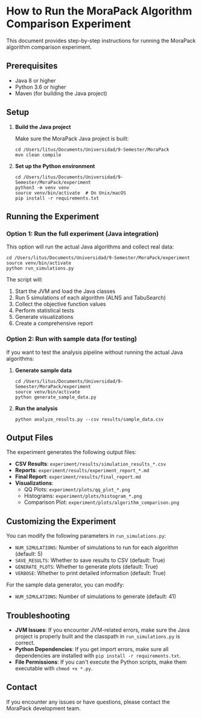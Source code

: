 # How to Run the MoraPack Algorithm Comparison Experiment

This document provides step-by-step instructions for running the MoraPack algorithm comparison experiment.

## Prerequisites

- Java 8 or higher
- Python 3.6 or higher
- Maven (for building the Java project)

## Setup

1. **Build the Java project**

   Make sure the MoraPack Java project is built:
   ```
   cd /Users/litus/Documents/Universidad/9-Semester/MoraPack
   mvn clean compile
   ```

2. **Set up the Python environment**

   ```
   cd /Users/litus/Documents/Universidad/9-Semester/MoraPack/experiment
   python3 -m venv venv
   source venv/bin/activate  # On Unix/macOS
   pip install -r requirements.txt
   ```

## Running the Experiment

### Option 1: Run the full experiment (Java integration)

This option will run the actual Java algorithms and collect real data:

```
cd /Users/litus/Documents/Universidad/9-Semester/MoraPack/experiment
source venv/bin/activate
python run_simulations.py
```

The script will:
1. Start the JVM and load the Java classes
2. Run 5 simulations of each algorithm (ALNS and TabuSearch)
3. Collect the objective function values
4. Perform statistical tests
5. Generate visualizations
6. Create a comprehensive report

### Option 2: Run with sample data (for testing)

If you want to test the analysis pipeline without running the actual Java algorithms:

1. **Generate sample data**
   ```
   cd /Users/litus/Documents/Universidad/9-Semester/MoraPack/experiment
   source venv/bin/activate
   python generate_sample_data.py
   ```

2. **Run the analysis**
   ```
   python analyze_results.py --csv results/sample_data.csv
   ```

## Output Files

The experiment generates the following output files:

- **CSV Results**: `experiment/results/simulation_results_*.csv`
- **Reports**: `experiment/results/experiment_report_*.md`
- **Final Report**: `experiment/results/final_report.md`
- **Visualizations**:
  - QQ Plots: `experiment/plots/qq_plot_*.png`
  - Histograms: `experiment/plots/histogram_*.png`
  - Comparison Plot: `experiment/plots/algorithm_comparison.png`

## Customizing the Experiment

You can modify the following parameters in `run_simulations.py`:

- `NUM_SIMULATIONS`: Number of simulations to run for each algorithm (default: 5)
- `SAVE_RESULTS`: Whether to save results to CSV (default: True)
- `GENERATE_PLOTS`: Whether to generate plots (default: True)
- `VERBOSE`: Whether to print detailed information (default: True)

For the sample data generator, you can modify:

- `NUM_SIMULATIONS`: Number of simulations to generate (default: 41)

## Troubleshooting

- **JVM Issues**: If you encounter JVM-related errors, make sure the Java project is properly built and the classpath in `run_simulations.py` is correct.
- **Python Dependencies**: If you get import errors, make sure all dependencies are installed with `pip install -r requirements.txt`.
- **File Permissions**: If you can't execute the Python scripts, make them executable with `chmod +x *.py`.

## Contact

If you encounter any issues or have questions, please contact the MoraPack development team.
